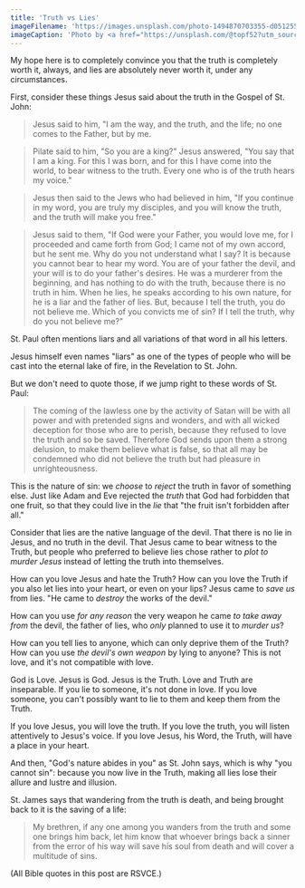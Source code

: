 ```yaml
---
title: 'Truth vs Lies'
imageFilename: 'https://images.unsplash.com/photo-1494870703355-d05125562171?ixlib=rb-1.2.1&ixid=MnwxMjA3fDB8MHxwaG90by1wYWdlfHx8fGVufDB8fHx8&auto=format&fit=crop&w=1470&q=80'
imageCaption: 'Photo by <a href="https://unsplash.com/@topf52?utm_source=unsplash&utm_medium=referral&utm_content=creditCopyText">Christoph Schmid</a> on <a href="https://unsplash.com/?utm_source=unsplash&utm_medium=referral&utm_content=creditCopyText">Unsplash</a>'
---
```


My hope here is to completely convince you that the truth is completely worth it, always, and lies are absolutely never worth it, under any circumstances.

First, consider these things Jesus said about the truth in the Gospel of St. John:

> Jesus said to him, "I am the way, and the truth, and the life; no one comes to the Father, but by me.

> Pilate said to him, "So you are a king?" Jesus answered, "You say that I am a king. For this I was born, and for this I have come into the world, to bear witness to the truth. Every one who is of the truth hears my voice."

> Jesus then said to the Jews who had believed in him, "If you continue in my word, you are truly my disciples, and you will know the truth, and the truth will make you free."

> Jesus said to them, "If God were your Father, you would love me, for I proceeded and came forth from God; I came not of my own accord, but he sent me. Why do you not understand what I say? It is because you cannot bear to hear my word. You are of your father the devil, and your will is to do your father's desires. He was a murderer from the beginning, and has nothing to do with the truth, because there is no truth in him. When he lies, he speaks according to his own nature, for he is a liar and the father of lies. But, because I tell the truth, you do not believe me. Which of you convicts me of sin? If I tell the truth, why do you not believe me?"

St. Paul often mentions liars and all variations of that word in all his letters.

Jesus himself even names "liars" as one of the types of people who will be cast into the eternal lake of fire, in the Revelation to St. John.

But we don't need to quote those, if we jump right to these words of St. Paul:

> The coming of the lawless one by the activity of Satan will be with all power and with pretended signs and wonders, and with all wicked deception for those who are to perish, because they refused to love the truth and so be saved. Therefore God sends upon them a strong delusion, to make them believe what is false, so that all may be condemned who did not believe the truth but had pleasure in unrighteousness.

This is the nature of sin: we *choose* to *reject* the truth in favor of something else. Just like Adam and Eve rejected the *truth* that God had forbidden that one fruit, so that they could live in the *lie* that "the fruit isn't forbidden after all."

Consider that lies are the native language of the devil. That there is no lie in Jesus, and no truth in the devil. That Jesus came to bear witness to the Truth, but people who preferred to believe lies chose rather to *plot to murder Jesus* instead of letting the truth into themselves.

How can you love Jesus and hate the Truth? How can you love the Truth if you also let lies into your heart, or even on your lips? Jesus came to *save us* from lies. "He came to *destroy* the works of the devil."

How can you use *for any reason* the very weapon he came *to take away from* the devil, the father of lies, who *only* planned to use it to *murder us*?

How can you tell lies to anyone, which can only deprive them of the Truth? How can you use *the devil's own weapon* by lying to anyone? This is not love, and it's not compatible with love.

God is Love. Jesus is God. Jesus is the Truth. Love and Truth are inseparable. If you lie to someone, it's not done in love. If you love someone, you can't possibly want to lie to them and keep them from the Truth.

If you love Jesus, you will love the truth. If you love the truth, you will listen attentively to Jesus's voice. If you love Jesus, his Word, the Truth, will have a place in your heart.

And then, "God's nature abides in you" as St. John says, which is why "you cannot sin": because you now live in the Truth, making all lies lose their allure and lustre and illusion.

St. James says that wandering from the truth is death, and being brought back to it is the saving of a life:

> My brethren, if any one among you wanders from the truth and some one brings him back, let him know that whoever brings back a sinner from the error of his way will save his soul from death and will cover a multitude of sins.

(All Bible quotes in this post are RSVCE.)

